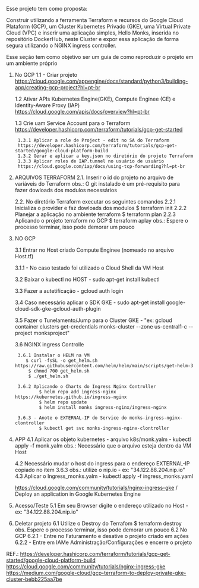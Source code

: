 Esse projeto tem como proposta:
    
Construir utilizando a ferramenta Terraform e recursos do Google Cloud Plataform (GCP), um Cluster Kubernetes Privado (GKE), uma Virtual Private Cloud (VPC) e inserir uma aplicação simples, Hello Monks, inserida no repositório DockerHub, neste Cluster e expor essa aplicação de forma segura utilizando o NGINX ingress controller.

Esse seção tem como objetivo ser um guia de como reproduzir o projeto em um ambiente próprio

1. No GCP
    1.1 - Criar projeto 
        https://cloud.google.com/appengine/docs/standard/python3/building-app/creating-gcp-project?hl=pt-br
   
    1.2 Ativar APIs Kubernetes Engine(GKE), Compute Enginee (CE) e Identity-Aware Proxy (IAP)
        https://cloud.google.com/apis/docs/overview?hl=pt-br

    1.3 Crie uam Service Account para o Terraform 
        https://developer.hashicorp.com/terraform/tutorials/gcp-get-started 

        1.3.1 Aplicar a role de Project - edit no SA do Terraform 
        https://developer.hashicorp.com/terraform/tutorials/gcp-get-started/google-cloud-platform-build
        1.3.2 Gerar e aplicar a key.json no diretório do projeto Terraform
        1.3.3 Aplicar roles de IAP.tunnel no usuário de usuário 
        https://cloud.google.com/iap/docs/using-tcp-forwarding?hl=pt-br
    
3. ARQUIVOS TERRAFORM
    2.1. Inserir o id do projeto no arquivo de variáveis do Terraform
        obs.: O git instalado é um pré-requisito para fazer dowloads dos modulos necessários
   
    2.2. No diretório Terraform executar os seguintes comandos
        2.2.1 Inicializa o provider e faz dowloads dos modulos
               $ terraform init
        2.2.2 Planejar a aplicação no ambiente terraform
               $ terraform plan
        2.2.3 Aplicando o projeto terraform no GCP
               $ terraform aplay
        obs.: Espere o processo terminar, isso pode demorar um pouco

5. NO GCP

    3.1 Entrar no Host criado Compute Enginee (nomeado no arquivo Host.tf)

    3.1.1 - No caso testado foi utilizado o Cloud Shell da VM Host

    3.2 Baixar o kubectl no HOST - sudo apt-get install kubectl

    3.3 Fazer a autetificação - gcloud auth login

    3.4 Caso necessário aplicar o SDK GKE - sudo apt-get install google-cloud-sdk-gke-gcloud-auth-plugin

    3.5 Fazer o Tunelamento/Jump para o Cluster GKE - "ex: gcloud container clusters get-credentials monks-cluster --zone us-central1-c --project monksproject"

    3.6 NGINX ingress Controlle

        3.6.1 Instalar o HELM na VM
           $ curl -fsSL -o get_helm.sh https://raw.githubusercontent.com/helm/helm/main/scripts/get-helm-3
            $ chmod 700 get_helm.sh
            $ ./get_helm.sh

        3.6.2 Aplicando o Charts do Ingress Nginx Controller 
                $ helm repo add ingress-nginx https://kubernetes.github.io/ingress-nginx
                $ helm repo update
                $ helm install monks ingress-nginx/ingress-nginx
            
        3.6.3 - Anote o EXTERNAL-IP do Service do monks-ingress-nginx-clontroller  
                $ kubectl get svc monks-ingress-nginx-clontroller

7. APP
    4.1 Aplicar  os objeto kubernetes - arquivo k8s/monk.yalm - kubectl apply -f monk.yalm
    obs.: Necessário que o arquivo esteja dentro da VM Host
    
    4.2 Necessário mudar o host do ingress para o endereço EXTERNAL-IP copiado no  item 3.6.3
    obs.: utilize o nip.io - ex: "34.122.88.204.nip.io"
    4.3 Aplicar o Ingress_monks.yalm - kubectl apply -f ingress_monks.yaml

    https://cloud.google.com/community/tutorials/nginx-ingress-gke / Deploy an application in Google Kubernetes Engine

8. Acesso/Teste 
    5.1 Em seu Browser digite o endereço utilizado no Host - ex: "34.122.88.204.nip.io"

9. Deletar projeto
    6.1 Utilize o Destroy do Terrafom 
        $ terraform destroy
    obs. Espere o processo terminar, isso pode demorar um pouco
    6.2 No GCP 
        6.2.1 - Entre no Faturamento e desative o projeto criado em ações
        6.2.2 - Entre em IAMe Administração/Configurações e encerre o projeto


REF.:   https://developer.hashicorp.com/terraform/tutorials/gcp-get-started/google-cloud-platform-build
        https://cloud.google.com/community/tutorials/nginx-ingress-gke
        https://medium.com/google-cloud/gcp-terraform-to-deploy-private-gke-cluster-bebb225aa7be
